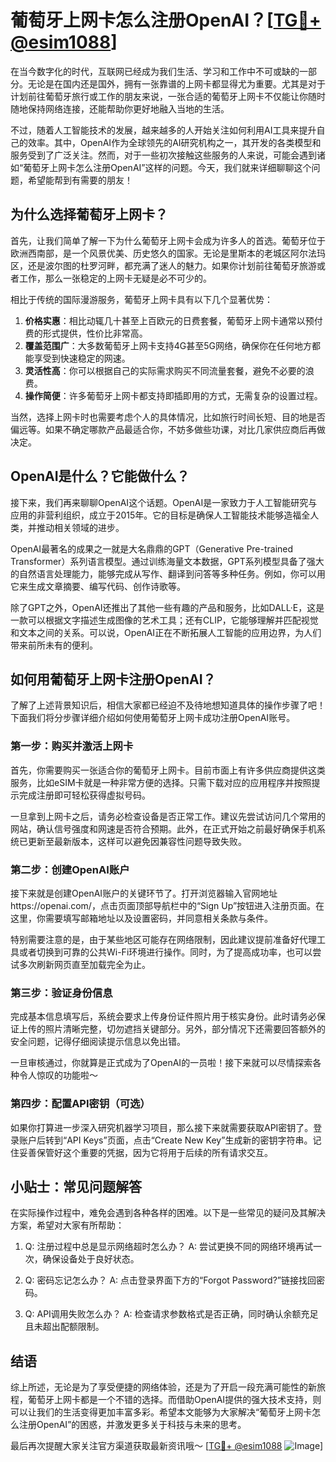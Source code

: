 # 葡萄牙上网卡怎么注册OpenAI？[[TG💪+ @esim1088](https://t.me/s/esim1088)]

在当今数字化的时代，互联网已经成为我们生活、学习和工作中不可或缺的一部分。无论是在国内还是国外，拥有一张靠谱的上网卡都显得尤为重要。尤其是对于计划前往葡萄牙旅行或工作的朋友来说，一张合适的葡萄牙上网卡不仅能让你随时随地保持网络连接，还能帮助你更好地融入当地的生活。

不过，随着人工智能技术的发展，越来越多的人开始关注如何利用AI工具来提升自己的效率。其中，OpenAI作为全球领先的AI研究机构之一，其开发的各类模型和服务受到了广泛关注。然而，对于一些初次接触这些服务的人来说，可能会遇到诸如“葡萄牙上网卡怎么注册OpenAI”这样的问题。今天，我们就来详细聊聊这个问题，希望能帮到有需要的朋友！

## 为什么选择葡萄牙上网卡？

首先，让我们简单了解一下为什么葡萄牙上网卡会成为许多人的首选。葡萄牙位于欧洲西南部，是一个风景优美、历史悠久的国家。无论是里斯本的老城区阿尔法玛区，还是波尔图的杜罗河畔，都充满了迷人的魅力。如果你计划前往葡萄牙旅游或者工作，那么一张稳定的上网卡无疑是必不可少的。

相比于传统的国际漫游服务，葡萄牙上网卡具有以下几个显著优势：

1. **价格实惠**：相比动辄几十甚至上百欧元的日费套餐，葡萄牙上网卡通常以预付费的形式提供，性价比非常高。
2. **覆盖范围广**：大多数葡萄牙上网卡支持4G甚至5G网络，确保你在任何地方都能享受到快速稳定的网速。
3. **灵活性高**：你可以根据自己的实际需求购买不同流量套餐，避免不必要的浪费。
4. **操作简便**：许多葡萄牙上网卡都支持即插即用的方式，无需复杂的设置过程。

当然，选择上网卡时也需要考虑个人的具体情况，比如旅行时间长短、目的地是否偏远等。如果不确定哪款产品最适合你，不妨多做些功课，对比几家供应商后再做决定。

## OpenAI是什么？它能做什么？

接下来，我们再来聊聊OpenAI这个话题。OpenAI是一家致力于人工智能研究与应用的非营利组织，成立于2015年。它的目标是确保人工智能技术能够造福全人类，并推动相关领域的进步。

OpenAI最著名的成果之一就是大名鼎鼎的GPT（Generative Pre-trained Transformer）系列语言模型。通过训练海量文本数据，GPT系列模型具备了强大的自然语言处理能力，能够完成从写作、翻译到问答等多种任务。例如，你可以用它来生成文章摘要、编写代码、创作诗歌等。

除了GPT之外，OpenAI还推出了其他一些有趣的产品和服务，比如DALL·E，这是一款可以根据文字描述生成图像的艺术工具；还有CLIP，它能够理解并匹配视觉和文本之间的关系。可以说，OpenAI正在不断拓展人工智能的应用边界，为人们带来前所未有的便利。

## 如何用葡萄牙上网卡注册OpenAI？

了解了上述背景知识后，相信大家都已经迫不及待地想知道具体的操作步骤了吧！下面我们将分步骤详细介绍如何使用葡萄牙上网卡成功注册OpenAI账号。

### 第一步：购买并激活上网卡

首先，你需要购买一张适合你的葡萄牙上网卡。目前市面上有许多供应商提供这类服务，比如eSIM卡就是一种非常方便的选择。只需下载对应的应用程序并按照提示完成注册即可轻松获得虚拟号码。

一旦拿到上网卡之后，请务必检查设备是否正常工作。建议先尝试访问几个常用的网站，确认信号强度和网速是否符合预期。此外，在正式开始之前最好确保手机系统已更新至最新版本，这样可以避免因兼容性问题导致失败。

### 第二步：创建OpenAI账户

接下来就是创建OpenAI账户的关键环节了。打开浏览器输入官网地址https://openai.com/，点击页面顶部导航栏中的“Sign Up”按钮进入注册页面。在这里，你需要填写邮箱地址以及设置密码，并同意相关条款与条件。

特别需要注意的是，由于某些地区可能存在网络限制，因此建议提前准备好代理工具或者切换到可靠的公共Wi-Fi环境进行操作。同时，为了提高成功率，也可以尝试多次刷新网页直至加载完全为止。

### 第三步：验证身份信息

完成基本信息填写后，系统会要求上传身份证件照片用于核实身份。此时请务必保证上传的照片清晰完整，切勿遮挡关键部分。另外，部分情况下还需要回答额外的安全问题，记得仔细阅读提示信息以免出错。

一旦审核通过，你就算是正式成为了OpenAI的一员啦！接下来就可以尽情探索各种令人惊叹的功能啦～

### 第四步：配置API密钥（可选）

如果你打算进一步深入研究机器学习项目，那么接下来就需要获取API密钥了。登录账户后转到“API Keys”页面，点击“Create New Key”生成新的密钥字符串。记住妥善保管好这个重要的凭据，因为它将用于后续的所有请求交互。

## 小贴士：常见问题解答

在实际操作过程中，难免会遇到各种各样的困难。以下是一些常见的疑问及其解决方案，希望对大家有所帮助：

1. Q: 注册过程中总是显示网络超时怎么办？
   A: 尝试更换不同的网络环境再试一次，确保设备处于良好状态。

2. Q: 密码忘记怎么办？
   A: 点击登录界面下方的“Forgot Password?”链接找回密码。

3. Q: API调用失败怎么办？
   A: 检查请求参数格式是否正确，同时确认余额充足且未超出配额限制。

## 结语

综上所述，无论是为了享受便捷的网络体验，还是为了开启一段充满可能性的新旅程，葡萄牙上网卡都是一个不错的选择。而借助OpenAI提供的强大技术支持，则可以让我们的生活变得更加丰富多彩。希望本文能够为大家解决“葡萄牙上网卡怎么注册OpenAI”的困惑，并激发更多关于科技与未来的思考。

最后再次提醒大家关注官方渠道获取最新资讯哦～ [[TG💪+ @esim1088](https://t.me/s/esim1088) ![Image](https://i.postimg.cc/4NQfJmqS/Snipaste-2025-05-13-00-14-12.png)]